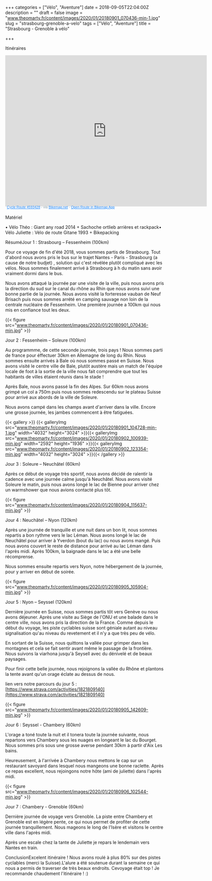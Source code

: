 +++
categories = ["Vélo", "Aventure"]
date = 2018-09-05T22:04:00Z
description = ""
draft = false
image = "www.theomarty.fr/content/images/2020/01/20180901_070436-min-1.jpg"
slug = "strasbourg-grenoble-a-velo"
tags = ["Vélo", "Aventure"]
title = "Strasbourg - Grenoble à vélo"

+++


Itinéraires

<iframe src="https://www.bikemap.net/en/r/4593428/widget/?width=640&amp;height=480&amp;unit=metric" width="640" height="480" border="0" frameborder="0" marginheight="0" marginwidth="0" scrolling="no"> </iframe> <div style="margin: -4px 0 0 5px; height: 16px; color: #889EAC; font-family: sans-serif; font-size: 11px;"> <a href="https://www.bikemap.net/en/r/4593428/" style="color:#1381fa; text-decoration:underline;" target="_blank" rel="noopener">Cycle Route 4593428</a> - via <a href="https://www.bikemap.net" style="color:#1381fa; text-decoration:underline;" target="_blank">Bikemap.net</a> - <a href="https://bikemap.page.link/?link=https://www.bikemap.net/en/r/4593428/&apn=com.toursprung.bikemap&isi=625759466&ibi=com.toursprung.bikemap&st=Strasbourg+-+Grenoble+Sept+2018+&sd=Check+out+this+route+on+Bikemap+by+nithwith!&si=https://media.bikemap.net/routes/4593428/staticmaps/7930eac4-221e-43be-a14f-2afcbef746af_400x400.jpg&efr=1&utm_source=website&utm_medium=route_widget&utm_campaign=widget_bottom" style="color:#1381fa; text-decoration:underline;" target="_blank"> Open Route in Bikemap App </a> </div>

Matériel

• Vélo Théo : Giant any road 2014 + Sachoche ortlieb arrières et rackpack• Vélo Juliette : Vélo de route Gitane 1993 + Bikepacking

RésuméJour 1 : Strasbourg – Fessenheim (100km)

Pour ce voyage de fin d'été 2018, vous sommes partis de Strasbourg. Tout d'abord nous avons pris le bus sur le trajet Nantes - Paris - Strasbourg (a cause de notre budjet) , solution qui c'est révélée plutôt compliqué avec les vélos. Nous sommes finalement arrivé à Strasbourg à h du matin sans avoir vraiment dormi dans le bus.

Nous avons attaqué la journée par une visite de la ville, puis nous avons pris la direction du sud sur le canal du rhône au Rhin que nous avons suivi une bonne partie de la journée. Nous avons visité la forteresse vauban de Neuf Brisach puis nous sommes arrété en camping sauvage non loin de la centrale nucléaire de Fessenheim. Une première journée a 100km qui nous  mis en confiance tout les deux.

{{< figure src="www.theomarty.fr/content/images/2020/01/20180901_070436-min.jpg" >}}

Jour 2 : Fessenheim – Soleure (100km)

Au programmme, de cette seconde journée, trois pays ! Nous sommes parti de france pour éffectuer 30km en Allemagne de long du Rhin. Nous sommes ensuite arrivés à Bale où nous sommes passé en Suisse. Nous avons visité le centre ville de Bale, plutôt austère mais un match de l'équipe locale de foot à la sortie de la ville nous  fait comprendre que tout les habitants de villes étaient réunis dans le stade !

Après Bale, nous avons passé la fin des Alpes. Sur 60km nous avons grimpé un col a 750m puis nous sommes redescendu sur le plateau Suisse pour arrivé aux abords de la ville de Soleure.

Nous avons campé dans les champs avant d'arriver dans la ville. Encore une grosse journée, les jambes commencent à être fatiguées.

{{< gallery >}}
{{< galleryImg  src="www.theomarty.fr/content/images/2020/01/20180901_104728-min-1.jpg" width="4032" height="3024" >}}{{< galleryImg  src="www.theomarty.fr/content/images/2020/01/20180902_100939-min.jpg" width="2592" height="1936" >}}{{< galleryImg  src="www.theomarty.fr/content/images/2020/01/20180902_123354-min.jpg" width="4032" height="3024" >}}{{< /gallery >}}

Jour 3 : Soleure – Neuchâtel (60km)

Après ce début de voyage très sportif, nous avons décidé de ralentir la cadence avec une journée calme jusqu'à Neuchâtel. Nous avons visité Soleure le matin, puis nous avons longé le lac de Bienne pour arriver chez un warmshower que nous avions contacté plus tôt.

{{< figure src="www.theomarty.fr/content/images/2020/01/20180904_115637-min.jpg" >}}

Jour 4 : Neuchâtel – Nyon (120km)

Après une journée de tranquille et une nuit dans un bon lit, nous sommes repartis a bon rythme vers le lac Léman. Nous avons longé le lac de Neuchâtel pour arriver à Yverdon (bout du lac) ou nous avons mangé. Puis nous avons couvert le reste de distance pour arrivé au lac Léman dans l'après midi. Après 100km, la baignade dans le lac a été une belle récomprense.

Nous sommes ensuite repartis vers Nyon, notre hébergement de la journée, pour y arriver en début de soirée.

{{< figure src="www.theomarty.fr/content/images/2020/01/20180905_105904-min.jpg" >}}

Jour 5 : Nyon – Seyssel (120km)

Dernière journée en Suisse, nous sommes partis tôt vers Genève ou nous avons déjeuner. Après une visite au Siège de l'ONU et une balade dans le centre ville, nous avons pris la direction de la France. Comme depuis le début du voyage, les piste cyclables suisse sont géniale autant au niveau signalisation qu'au niveau du revetement et il n'y a que très peu de vélo.

En sortant de la Suisse, nous quittons la vallée pour grimper dans les montagnes et cela se fait sentir avant même le passage de la frontière. Nous suivons la viarhona jusqu'à Seysell avec du dénivelé et de beaux paysages.

Pour finir cette belle journée, nous rejoignons la vallée du Rhône et plantons la tente avant qu'un orage éclate au dessus de nous.

lien vers notre parcours du jour 5 : [https://www.strava.com/activities/1821809140](https://www.strava.com/activities/1821809140)

{{< figure src="www.theomarty.fr/content/images/2020/01/20180905_142609-min.jpg" >}}

Jour 6 : Seyssel - Chambery (60km)

L'orage a toné toute la nuit et il tonera toute la journée suivante, nous repartons vers Chambery sous les nuages en longeant le lac du Bourget. Nous sommes pris sous une grosse averse pendant 30km à partir d'Aix Les bains.

Heureusement, à l'arrivée à Chambery nous mettons le cap sur un restaurant savoyard dans lesquel nous mangeons une bonne raclette. Après ce repas excellent, nous rejoingons notre hôte (ami de juliette) dans l'après midi.

{{< figure src="www.theomarty.fr/content/images/2020/01/20180906_102544-min.jpg" >}}

Jour 7 : Chambery - Grenoble (60km)

Dernière journée de voyage vers Grenoble. La piste entre Chambery et Grenoble est en légère pente, ce qui nous permet de profiter de cette journée tranquillement. Nous mageons le long de l'Isère et visitons le centre ville dans l'après midi.

Après une escale chez la tante de Juliette je repars le lendemain vers Nantes en train.

ConclusionExcelent itinéraire ! Nous avons roulé à plus 80% sur des pistes cyclables (merci la Suisse).L'alure a été soutenue durant la semaine ce qui nous a permis de traverser de très beaux endroits. Cevoyage était top ! Je recommande chaudement l'itinéraire ! :)

